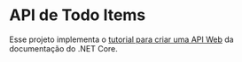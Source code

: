 # API de Todo Items

Esse projeto implementa o [tutorial para criar uma API Web](https://docs.microsoft.com/pt-br/aspnet/core/tutorials/first-web-api?view=aspnetcore-5.0&tabs=visual-studio-code)
da documentação do .NET Core.
